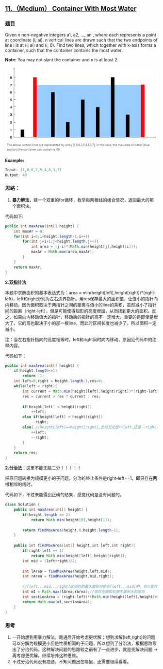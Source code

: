 ## [11.（Medium） Container With Most Water](https://leetcode-cn.com/problems/container-with-most-water/)

### 题目

Given n non-negative integers a1, a2, ..., an , where each represents a point at coordinate (i, ai). n vertical lines are drawn such that the two endpoints of line i is at (i, ai) and (i, 0). Find two lines, which together with x-axis forms a container, such that the container contains the most water.

**Note:** You may not slant the container and n is at least 2.

![](images/task20.png)

**Example:**

```java
Input: [1,8,6,2,5,4,8,3,7]
Output: 49
```

### 思路：

1. **暴力解法**，建一个双重的for循环，枚举每两根线的组合情况，返回最大的那个面积块。

代码如下:

```java
public int maxArea(int[] height) {
    int maxAr = 0;
    for(int i=0;i<height.length-1;i++){
        for(int j=i+1;j<height.length;j++){
            int area = (j-i)*(Math.min(height[j],height[i]));
            maxAr = Math.max(area,maxAr);
        }
    }
    return maxAr;
}
```



**2.双指针法**

本题中求解面积的基本表达式为：area = min(height[left],height[right])*(right-left)，left和right分别为左右边界指针。用res保存最大的面积值，让值小的指针向内移动，因为面积取决于两指针之间的距离与值小的line的乘积，虽然减小了指针间的距离（right-left），但是可能使得矩形的高度增加，从而找到更大的面积。反之，如果向内移动值大的指针，移动后的指针的高不一定增大，重要的是即使是增大了，它的高也取决于小的那一根line，而此时区间长度也减少了，所以面积一定减小。

注：当左右指针指向的高度相等时，left和right同时向内移动，原因见代码中的注释内容。

代码如下：

```java
public int maxArea(int[] height) {  
    if(height.length<=1)
        return -1;
    int left=0,right = height.length-1,res=0;
    while(left < right){
        int current = Math.min(height[left],height[right])*(right-left);
        res = current > res ? current : res;

        if(height[left] < height[right])
            ++left;
        else if(height[left] > height[right])
            --right;
        else{ //height[left]==height[right],此时无论是++left,还是--right，都会使得面积变小，因为长(right-left)变小了，而高不变。所以这里可以直接两个指针都向中间移动，这样才可能找到使得面积变大的两根线。
            ++left;
            --right;
        }
    }
    return res;
}
```



**2.分治法**：这里不能无脑二分！！！！！

把原问题转换为规模更小的子问题，分治的终止条件是right-left==1，即只存在两根相邻的线时。

代码如下，不过未能得到正确的结果，感觉代码是没有问题的。

```java
class Solution {
    public int maxArea(int[] height) {  
        if(height.length == 2)
            return Math.min(height[0],height[1]);
        
        return findMaxArea(height,0,height.length-1);
    }
    
    public int findMaxArea(int[] height,int left,int right){
        if(right-left == 1)
            return Math.min(height[left],height[right]);
        int mid = (left+right)/2;   
        
        int lArea = findMaxArea(height,left,mid);
        int rArea = findMaxArea(height,mid,right);
        
        //[left...mid...right]区间的的最大面积可能在[left...mid]中，也可能在[mid...right]中，也可能是[left...right]
        int m1 = Math.max(lArea,rArea);//保存左部和右部中面积大的那块
        int sectionArea = (right-left)*(Math.min(height[left],height[right]));
        return Math.max(m1,sectionArea);
    }
}
```

### 思考

1. 一开始想到用暴力解法，跑通后开始考虑更优解；想到求解[left,right]的问题可以分解为规模更小但是性质相同的子问题，所以想到了分治法，根据思路写出了分治代码。这种解决问题的思路较之前有了一点进步，就是先解决问题 -> 再考虑更优解。继续培养这种思维。
2. 不过分治代码没有跑通，不知问题出在哪里，还需要继续看看。

